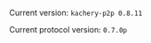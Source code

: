 <!-- This file was automatically generated by jinjaroot. Do not edit directly. -->
Current version: `kachery-p2p 0.8.11`

Current protocol version: `0.7.0p`